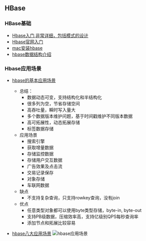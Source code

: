 ## HBase


### HBase基础
- [Hbase入门,非常详细，包括模式的设计](https://www.cnblogs.com/guohu/p/13138868.html)
- [Hbase官网入门](https://hbase.apache.org/book.html#quickstart)
- [mac安装hbase](https://www.jianshu.com/p/510e1d599123)
- [hbase数据结构介绍](https://zhuanlan.zhihu.com/p/460659766)


### Hbase应用场景
- [hbase的基本应用场景](https://zhuanlan.zhihu.com/p/115487585?utm_source=qq)
    - 总结：
      - 数据动态可变，支持结构化和半结构化
      - 很多列为空，节省存储空间
      - 高吞吐量，瞬时写入量大
      - 多个数据版本维护问题，基于时间戳维护不同版本数据
      - 高可拓展性，动态拓展存储
      - 标签数据存储
    - 应用场景
      - 搜索引擎
      - 获取增量数据
      - 存储监控数据
      - 存储用户交互数据
      - 广告效果及点击流
      - 交易记录保存
      - 对象存储
      - 车联网数据
    - 缺点
      - 不支持复杂查询，只支持rowkey查询，没有join
    - 优点
      - 任意类型对象都可以使用byte类型存储，byte-in, byte-out
      - 支持PB级数据，压缩效率高，支持亿级别QPS每秒查询率
      - 添加节点和拓展比较容易

- [hbase八大应用场景](https://www.cnblogs.com/hbase-community/p/8629222.html)
![hbase应用场景](https://mmbiz.qpic.cn/mmbiz_png/Yicunacl1x3t9SgwRPCdpqJ4tPkGasvywygNDyhsg3p7CJG2lJ8Sk7GGCq4PWHNNibaZDiaKeGX1C5Q4kW946IicaA/640?wx_fmt=png)
